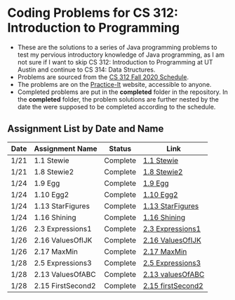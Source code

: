 # Coding Problems for CS 312: Introduction to Programming

* These are the solutions to a series of Java programming problems to test my pervious introductory knowledge of Java programming, as I am not sure if I want to skip CS 312: Introduction to Programming at UT Austin and continue to CS 314: Data Structures.
* Problems are sourced from the [CS 312 Fall 2020 Schedule](https://www.cs.utexas.edu/~scottm/cs312/schedule.htm).
* The problems are on the [Practice-It](https://practiceit.cs.washington.edu/) website, accessible to anyone.
* Completed problems are put in the **completed** folder in the repository. In the **completed** folder, the problem solutions are further nested by the date the were supposed to be completed according to the schedule.

## Assignment List by Date and Name

| Date | Assignment Name   | Status   | Link                                                                                               |
|------|-------------------|----------|----------------------------------------------------------------------------------------------------|
| 1/21 | 1.1 Stewie        | Complete | [1.1 Stewie](https://practiceit.cs.washington.edu/problem/view/bjp5/chapter1/e1-Stewie)            |
| 1/21 | 1.8 Stewie2       | Complete | [1.8 Stewie2](https://practiceit.cs.washington.edu/problem/view/bjp5/chapter1/e8-Stewie2)          |
| 1/24 | 1.9 Egg           | Complete | [1.9 Egg](https://practiceit.cs.washington.edu/problem/view/bjp5/chapter1/e9-Egg)                  |
| 1/24 | 1.10 Egg2         | Complete | [1.10 Egg2](https://practiceit.cs.washington.edu/problem/view/bjp5/chapter1/e10-Egg2)              |
| 1/24 | 1.13 StarFigures  | Complete | [1.13 StarFigures](https://practiceit.cs.washington.edu/problem/view/bjp5/chapter1/e13-StarFigures)|
| 1/24 | 1.16 Shining      | Complete | [1.16 Shining](https://practiceit.cs.washington.edu/problem/view/bjp5/chapter1/e16-Shining)        |
| 1/26 | 2.3 Expressions1  | Complete | [2.3 Expressions1](https://practiceit.cs.washington.edu/problem/view/bjp5/chapter2/s3-expressions1)|
| 1/26 | 2.16 ValuesOfIJK  | Complete | [2.16 ValuesOfIJK](https://practiceit.cs.washington.edu/problem/view/bjp5/chapter2/s16-valuesOfIJK)|
| 1/26 | 2.17 MaxMin       | Complete | [2.17 MaxMin](https://practiceit.cs.washington.edu/problem/view/bjp5/chapter2/s17-maxMin)          |
| 1/28 | 2.5 Expressions3  | Complete | [2.5 Expressions3](https://practiceit.cs.washington.edu/problem/view/bjp5/chapter2/s17-maxMin)     |
| 1/28 | 2.13 ValuesOfABC  | Complete | [2.13 valuesOfABC](https://practiceit.cs.washington.edu/problem/view/bjp5/chapter2/s17-maxMin)     |
| 1/28 | 2.15 FirstSecond2 | Complete | [2.15 firstSecond2](https://practiceit.cs.washington.edu/problem/view/bjp5/chapter2/s17-maxMin)    |
